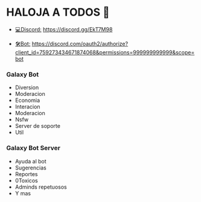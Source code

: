 # HALOJA A TODOS 👋


+ [💻Discord:](https://discord.gg/EkT7M98) https://discord.gg/EkT7M98

+ [🛠Bot:](https://discord.com/oauth2/authorize?client_id=788597415468204074&permissions=999999999999999999999999999&scope=bot)  https://discord.com/oauth2/authorize?client_id=759273434671874068&permissions=999999999999&scope=bot


### Galaxy Bot 
+ Diversion
+ Moderacion
+ Economia
+ Interacion
+ Moderacion
+ Nsfw
+ Server de soporte
+ Util 

### Galaxy Bot Server
+ Ayuda al bot
+ Sugerencias
+ Reportes
+ 0Toxicos
+ Adminds repetuosos
+ Y mas
